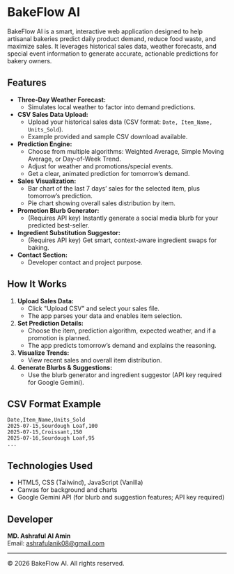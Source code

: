 # BakeFlow AI

BakeFlow AI is a smart, interactive web application designed to help artisanal bakeries predict daily product demand, reduce food waste, and maximize sales. It leverages historical sales data, weather forecasts, and special event information to generate accurate, actionable predictions for bakery owners.

## Features

- **Three-Day Weather Forecast:**
  - Simulates local weather to factor into demand predictions.
- **CSV Sales Data Upload:**
  - Upload your historical sales data (CSV format: `Date, Item_Name, Units_Sold`).
  - Example provided and sample CSV download available.
- **Prediction Engine:**
  - Choose from multiple algorithms: Weighted Average, Simple Moving Average, or Day-of-Week Trend.
  - Adjust for weather and promotions/special events.
  - Get a clear, animated prediction for tomorrow’s demand.
- **Sales Visualization:**
  - Bar chart of the last 7 days’ sales for the selected item, plus tomorrow’s prediction.
  - Pie chart showing overall sales distribution by item.
- **Promotion Blurb Generator:**
  - (Requires API key) Instantly generate a social media blurb for your predicted best-seller.
- **Ingredient Substitution Suggestor:**
  - (Requires API key) Get smart, context-aware ingredient swaps for baking.
- **Contact Section:**
  - Developer contact and project purpose.

## How It Works

1. **Upload Sales Data:**
   - Click "Upload CSV" and select your sales file.
   - The app parses your data and enables item selection.
2. **Set Prediction Details:**
   - Choose the item, prediction algorithm, expected weather, and if a promotion is planned.
   - The app predicts tomorrow’s demand and explains the reasoning.
3. **Visualize Trends:**
   - View recent sales and overall item distribution.
4. **Generate Blurbs & Suggestions:**
   - Use the blurb generator and ingredient suggestor (API key required for Google Gemini).

## CSV Format Example

```
Date,Item_Name,Units_Sold
2025-07-15,Sourdough Loaf,100
2025-07-15,Croissant,150
2025-07-16,Sourdough Loaf,95
...
```

## Technologies Used
- HTML5, CSS (Tailwind), JavaScript (Vanilla)
- Canvas for background and charts
- Google Gemini API (for blurb and suggestion features; API key required)

## Developer
**MD. Ashraful Al Amin**  
Email: [ashrafulanik08@gmail.com](mailto:ashrafulanik08@gmail.com)

---
© 2026 BakeFlow AI. All rights reserved.
